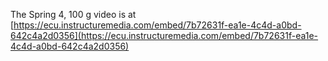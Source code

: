 The Spring 4, 100 g video is at [https://ecu.instructuremedia.com/embed/7b72631f-ea1e-4c4d-a0bd-642c4a2d0356](https://ecu.instructuremedia.com/embed/7b72631f-ea1e-4c4d-a0bd-642c4a2d0356)

